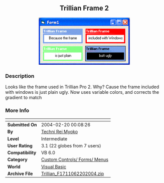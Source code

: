 ﻿<div align="center">

## Trillian Frame 2

<img src="PIC2004216135542398.GIF">
</div>

### Description

Looks like the frame used in Trillian Pro 2. Why? Cause the frame included with windows is just plain ugly. Now uses variable colors, and corrects the gradient to match
 
### More Info
 


<span>             |<span>
---                |---
**Submitted On**   |2004-02-20 00:08:26
**By**             |[Techni Rei Myoko](https://github.com/Planet-Source-Code/PSCIndex/blob/master/ByAuthor/techni-rei-myoko.md)
**Level**          |Intermediate
**User Rating**    |3.1 (22 globes from 7 users)
**Compatibility**  |VB 6\.0
**Category**       |[Custom Controls/ Forms/  Menus](https://github.com/Planet-Source-Code/PSCIndex/blob/master/ByCategory/custom-controls-forms-menus__1-4.md)
**World**          |[Visual Basic](https://github.com/Planet-Source-Code/PSCIndex/blob/master/ByWorld/visual-basic.md)
**Archive File**   |[Trillian\_F1711062202004\.zip](https://github.com/Planet-Source-Code/techni-rei-myoko-trillian-frame-2__1-51797/archive/master.zip)








